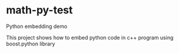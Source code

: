 # math-py-test
Python embedding demo

This project shows how to embed python code in c++ program using boost.python library

